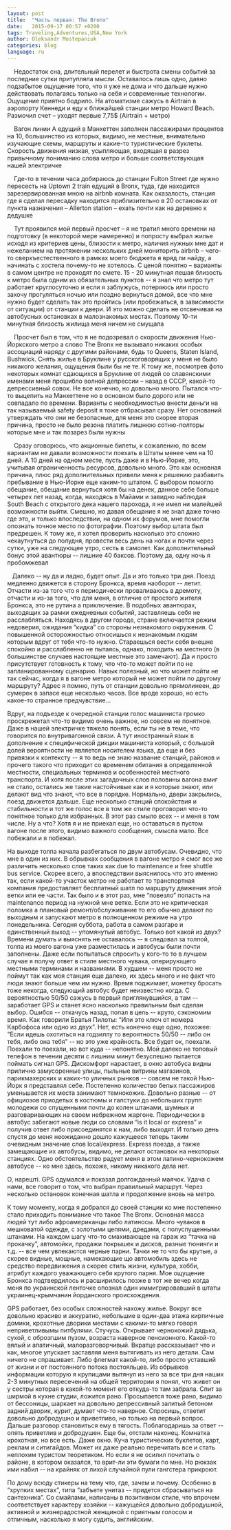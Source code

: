 ```yaml
---
layout: post
title:  "Часть первая: The Bronx"
date:   2015-09-17 00:57 +0200
tags: Traveling,Adventures,USA,New York
author: Oleksandr Mostepaniuk
categories: blog
language: ru
---
```


&nbsp;&nbsp;&nbsp; Недостаток сна, длительный перелет и быстрота смены событий за последние сутки притупляла мысли. Оставалось лишь одно, давно подзабытое ощущение того, что я уже не дома и что дальше нужно действовать полагаясь только на себя и современные технологии. Ощущение приятно бодрило.
На атоматизме сажусь в Airtrain в аэропорту Кеннеди и еду к ближайшей станции метро Howard Beach. Размочил счет &ndash; уходят первые 7,75$  (Airtrain + метро)<!--more-->

&nbsp;&nbsp;&nbsp; Вагон линии A едущий в Манхеттен заполнен пассажирами процентов на 10, большинство из которых, видимо, не местные, внимательно изучающие схемы, маршруты и какие-то туристические буклеты. Скорость движения низкая, усыпляющая, входящая в разрез привычному пониманию слова метро и больше соответствующая нашей электричке

&nbsp;&nbsp;&nbsp; Где-то в течении часа добираюсь до станции Fulton Street где нужно пересесть на Uptown 2 train едущий в Bronx, туда, где находится зарезервированная мною на airbnb комната. Как оказалость, станция где я сделал пересадку находится приблизительно в 20 остановках от пункта назначения &ndash; Allerton station &ndash; ехать почти как на деревню к дедушке

&nbsp;&nbsp;&nbsp; Тут проявился мой первый просчет &ndash; я не тратил много времени на подготовку (в некоторой мере намеренно) и попросту выбрал жилье исходя из критериев цены, близости к метро, наличия нужных мне дат и нежеланием на протяжении нескольких дней мониторить airbnb &ndash; чего-то сверхъестественного в рамках моего бюджета я вряд ли найду, а начинать с хостела почему-то не хотелось. С ценой понятно &ndash; варианты в самом центре не проходят по смете. 15 - 20 минутная пешая близость к метро была одним из обязательных пунктов -- я знал что метро тут работает круглосуточно и если я заблужусь, потеряюсь или просто захочу прогуляться ночью или поздно вернуться домой, все что мне нужно будет сделать так это пройтись (или пробежаться, в зависимости от ситуации) от станции к двери. И это можно сделать не отсвечивая на автобусных остановках в малознакомых местах. Поэтому 10-ти минутная близость жилища меня ничем не смущала

&nbsp;&nbsp;&nbsp; Просчет был в том, что я не подозревал о скорости движения Нью-Йоркского метро а слово The Bronx не вызывало никаких особых ассоциаций наряду с другими районами, будь то Queens, Staten Island, Bushwick. Снять жилье в Бруклине у русскоговорящих у меня не было никакого желания, ощущения были бы не те. К тому же, посмотрев фото некоторых комнат сдающихся в Бруклине от людей со славянскими именами меня прошибло волной депрессии &ndash; назад в СССР, какой-то депрессивный совок. Не все конечно, но довольно много. Пытался что-то выцепить на Манхеттене но в основном было дорого или не совпадало по времени. Варианты с необходимостью внести деньги на так называемый safety deposit я тоже отбрасывал сразу. Нет оснований утверждать что они не безопасные, для меня это скорее вторая причина, просто не было резона платить лишнюю сотню-полторы которые мне и так позарез были нужны

&nbsp;&nbsp;&nbsp; Сразу оговорюсь, что акционные билеты, к сожалению, по всем вариантам не давали возможности поехать в Штаты менее чем на 10 дней. А 10 дней на одном месте, пусть даже и в Нью-Йорке, это, учитывая ограниченность ресурсов, довольно много. Это как основная причина, плюс ряд дополнительных привели меня к решению разбавить пребывание в Нью-Йорке еще каким-то штатом. С выбором помогло обещание, обещание вернуться хотя бы на денек, данное себе больше четырех лет назад, когда, находясь в Майами и завидно наблюдая South Beach с открытого дека нашего парохода, я не имел ни малейшей возможности выйти. Смешно, но давая обещание я не знал даже точно где это, и только впоследствии, на одном их форумов, мне помогли опознать точное место по фотографии. Поэтому выбор штата был предрешен. К тому же, я хотел проверить насколько это сложно чекаутнуться до полудня, провести весь день на ногах и почти через сутки, уже на следующее утро, сесть в самолет. Как дополнительный бонус этой авантюры -- лишние 40 баксов. Поэтому да, одну ночь я пробомжевал

&nbsp;&nbsp;&nbsp;Далеко -- ну да и ладно, будет опыт. Да и это только три дня. Поезд медленно движется в сторону Бронкса, время наоборот -- летит. Отчасти из-за того что я периодически проваливаюсь в дремоту, отчасти и из-за того, что для меня, в отличие от простого жителя Бронкса, это не рутина а приключение.
В подобных авантюрах, выходящих за рамки ежедневных событий, заставляешь себя не расслабляться. Находясь в другом городе, стране включается режим недоверия, ожидания “кидка” со стороны незнакомого окружения. С повышенной осторожностью относишься к незнакомым людям которым вдруг от тебя что-то нужно. Стараешься вести себя внешне спокойно и расслабленно не пытаясь, однако, походить на местного (в большинстве случаев настоящие местные это замечают). Да и просто присутствует готовность к тому, что что-то может пойти по не запланированному сценарию. Навык полезный, но что может пойти не так сейчас, когда я в вагоне метро который не может пойти по другому маршруту? Адрес я помню, путь от станции довольно прямолинеен, до сумерек в запасе еще несколько часов. Все вроде хорошо, но есть какое-то странное предчувствие...

Вдруг, на подъезде к очередной станции голос машиниста громко проскрежетал что-то видимо очень важное, но совсем не понятное. Даже в нашей электричке тяжело понять, если ты не в теме, что говорится по внутривагонной связи. А тут иностранный язык в дополнение к специфической дикции машиниста который, с большой долей вероятности не является носителем языка, да еще и без привязки к контексту -- я то ведь не знаю название станций, районов и прочего такого что приходит со временем обитания в определенной местности, специальных терминов и особенностей местного транспорта. И хотя после этих загадочных слов половины вагона вмиг не стало, остались же такие настойчивые как и я которые знают, или делают вид что знают, что все в порядке. Нормально, двери закрылись, поезд движется дальше.
Еще несколько станций спокойствия и стабильности и тот же голос все в том же стиле проговорил что-то понятное только для избранных. В этот раз смыло всех -- и меня в том числе. Ну а что? Хотя я и не приехал еще, но оставаться в пустом вагоне после этого, видимо важного сообщения, смысла мало. Все побежали и я побежал.

На выходе толпа начала разбегаться по двум автобусам. Очевидно, что мне в один из них. В обрывках сообщения в вагоне метро я смог все же различить несколько слов таких как due to maintenance и free shuttle bus service. Скорее всего, а впоследствии выяснилось что это именно так, если какой-то участок метро не работает то транспортная компания предоставляет бесплатный шатл по маршруту движения этой ветки или ее части. Так было и в этот раз, мне “повезло” попасть на maintenance период на нужной мне ветке. Если это не критическая поломка а плановый ремонт/обслуживание то его обычно делают по выходным и запускают метро в полноценном режиме на утро понедельника. Сегодня суббота, работа в самом разгаре и единственный выход -- упомянутый автобус. Только вот какой из двух? Времени думать и выяснять не оставалось -- я следовал за толпой, толпа из моего вагона уже разместилась и автобусы были почти заполнены. Даже если попытаться спросить у кого-то то в лучшем случае я получу ответ в стиле местного чувака, оперирующего местными терминами и названиями. В худшем -- меня просто не поймут так как моя станция еще далеко, их здесь много и не факт что люди знают больше чем им нужно. Время поджимает, монетку бросать тоже некогда, следующий автобус будет неизвестно когда. С вероятностью 50/50 сажусь в первый приглянувшийся, а там -- заработает GPS и станет ясно насколько правильным был сделан выбор. Ошибся -- откачусь назад, попал в цель -- круто, сэкономим время. Как говорили Братья Пилоты: “Или это ключ от номера Карбофоса или одно из двух”. Нет, есть конечно еще одно, похожее: “Если идешь охотиться на годзиллу то вероятность 50/50 -- либо он тебя, либо она тебя” -- но это уже крайность. Все будет ок, поехали.
Поехали то поехали, но вот куда -- непонятно. Мой далеко не топовый телефон в течении десяти с лишним минут безуспешно пытается поймать сигнал GPS. Дискомфорт нарастает, в окно автобуса видны прилично замусоренные улицы, пыльные витрины магазинов, парикмахерских и каких-то уличных рынков -- совсем не такой Нью-Йорк я представлял себе. Постепенно количество белых пассажиров уменьшается их места занимают темнокожие. Довольно разные -- от официозов приодетых в костюмы и галстуки до небольших групп молодежи со спущенными почти до колен штанами, шумных и разговаривающих на своем небрежном жаргоне. Периодически в автобус забегают новые люди со словами “is it local or express” и получив ответ либо присоединятся к нам, либо выходят. И только день спустя до меня неожиданно дошло кажущееся теперь таким очевидным значение слов local/express. Express поезда, а также замещающие их автобусы, видимо, не делают остановок на некоторых станциях. Одно обстоятельство радует меня в этом латино-чернокожем автобусе -- ко мне здесь, похоже, никому никакого дела нет.

О, нарешті. GPS одумался и показал долгожданный маячок. Удача с нами, все говорит о том, что выбран правильный маршрут. Через несколько остановок конечная шатла и продолжение вновь на метро.

К тому моменту, когда я добрался до своей станции ко мне постепенно стало приходить понимание что такое The Bronx. Основная масса людей тут либо афроамериканцы либо латиносы. Много чуваков в мешковатой одежде, с золотыми цепями, дредами, с полуспущенными штанами.  На каждом шагу что-то смахивающее на гараж из “тачка на прокачку”, автомойки, продажи покрышек и дисков, разные тюнинги и т.д. -- все чем увлекаются черные парни. Тачки не то что бы крутые, а скорее видные, мощные, намекающие що автомобиль здесь не средство передвижения а скорее стиль жизни, культура, хобби, атрибут каждого уважающего себя крутого парня. Мое ощущение Бронкса подтвердилось и расширилось позже в тот же вечер когда меня по украинской ленточке опознал один иммигрировавший в штаты украинец-крымчанин йорданского происхождения.

GPS работает, без особых сложностей нахожу жилье. Вокруг все довольно красиво и аккуратно, небольшие в один-два этажа кирпичные домики, крохотные дворики местами с какими-то мягко говоря неприветливымы питбулями. Стучусь. Открывает чернокожий дядька, сухой, с оброзгшим пузом, возраста наверное пенсионного. Какой-то вялый и апатичный, малоразговорчивый. Вкратце рассказывает что и как, многое упускает заставляя меня вытягивать из него детали. Сам ничего не спрашивает. Либо флегмат какой-то, либо просто уставший от жизни и от постоянного потока постояльцев. Из обрывков информации которую я крупицами вытянул из него за все три дня наших 2-3 минутных пересечений на общей территории я понял, что живет он у сестры которая в какой-то момент его откуда-то там забрала. Спит за ширмой в кухне студии, ложится рано. Просыпается тоже рано, видимо от бессоницы, шаркает на довольно депрессивный залитый бетоном задний дворик, курит, думает что-то наверное. Спросишь, ответит довольно добродушно и приветливо, но только на первый вопрос. Дальше разговор становиться ему в тягость. Поблагодаришь за ответ -- опять приветлив и добродушен. Еще бы, отстали наконец.
Комнатка крохотная, но все есть. Даже окно. Куча туристических буклетов, карт, реклам и ситигайдов. Может их даже реально перечитать все и стать неплохим туристом теоретиком. Но если я не осилил почитать о районе, в котором оказался, то врит-ли эти бумаги по мне. Но рюкзак ими набил -- на крайняк от лихой случайной пули гангстера прикроют.

По дому всюду стикеры на тему что, где, зачем и почему. Особенно в “хрупких местах”, типа “забъете унитаз -- придется сбрасываться на сантехника”. Со смайлами, написаны в позитивном стиле, что впрочем соответствует характеру хозяйки -- кажущейся довольно добродушной, активной и жизнерадостной женщиной с приятным голосом и отличным, насколько я могу судить, английским.
